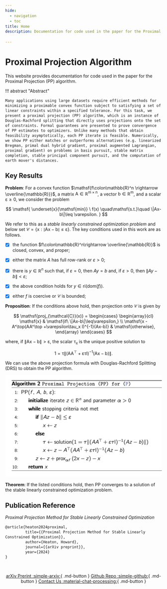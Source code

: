 ```yaml
---
hide:
  - navigation
  - toc
title: Home
description: Documentation for code used in the paper for the Proximal Projection (PP) algorithm.

---
```


# Proximal Projection Algorithm

This website provides documentation for code used in the paper for the Proximal Projection (PP) algorithm.

!!! abstract "Abstract"
  
    Many applications using large datasets require efficient methods for minimizing a proximable convex function subject to satisfying a set of linear constraints within a specified tolerance. For this task, we present a proximal projection (PP) algorithm, which is an instance of Douglas-Rachford splitting that directly uses projections onto the set of constraints. Formal guarantees are presented to prove convergence of PP estimates to optimizers. Unlike many methods that obtain feasibility asymptotically, each PP iterate is feasible. Numerically, we show PP either matches or outperforms alternatives (e.g. linearized Bregman, primal dual hybrid gradient, proximal augmented Lagrangian, proximal gradient) on problems in basis pursuit, stable matrix completion, stable principal component pursuit, and the computation of earth mover's distances.

## Key Results

__Problem__: For a convex function $\mathsf{f\colon\mathbb{R}^n \rightarrow \overline{\mathbb{R}}}$, a matrix $\mathsf{A \in \mathbb{R}^{m\times n}}$, a vector $\mathsf{b\in \mathbb{R}^m}$, and a scalar $\mathsf{\varepsilon \geq 0}$, we consider the problem

$$
\mathsf{
  \underset{x}{\mathsf{min}} \ f(x) \quad\mathsf{s.t.}\quad \|Ax-b\|\leq \varepsilon.
}
$$

We refer to this as a _stable linearly constrained optimization problem_ and below set $\mathsf{\mathcal{C} = \{ x : \|Ax-b\|\leq\varepsilon\}}$.
The key conditions used in this work are as follows.

  - [x] the function $f\colon\mathbb{R}^n\rightarrow \overline{\mathbb{R}}$ is closed, convex, and proper;
  - [x] either the matrix $A$ has full row-rank or $\varepsilon > 0$;
  - [x] there is $y \in \mathbb{R}^n$ such that, if $\varepsilon = 0$, then $Ay = b$ and, if $\varepsilon > 0$, then  $\|Ay-b\| < \varepsilon$; 
  - [x] the above condition holds for $y \in \mbox{ri}(\mbox{dom}(f))$.    
  - [x] either $f$ is coercive or $\mathcal{C}$ is bounded; 


__Proposition__: If the conditions above hold, then projection onto $\mathcal{C}$ is given by

$$
\mathsf{proj_{\mathcal{C}}(x)}
= \begin{cases}
    \begin{array}{cl}
        \mathsf{x} & \mathsf{if\ \|Ax-b\|\leq\varepsilon,} \\
        \mathsf{x - A^\top(AA^\top +\varepsilon\tau_x I)^{-1}(Ax-b)} & \mathsf{otherwise},
    \end{array}
\end{cases}
$$

where, if $\mathsf{\|Ax-b\|>\varepsilon}$, the scalar $\mathsf{\tau_x}$ is the unique positive solution to 

$$
  \mathsf{1 = \tau \| (AA^\top +\varepsilon \tau I)^{-1} (Ax-b) \|.}
$$

We can use the above projection formula with Douglas-Rachford Splitting (DRS) to obtain the PP algorithm.

![PP Algorithm](assets/pp-algorithm.png)

__Theorem__: If the listed conditions hold, then PP converges to a solution of the stable linearly constrained optimization problem.

## Publication Reference

_Proximal Projection Method for Stable Linearly Constrained Optimization_
    
    @article{heaton2024proximal,
             title={{Proximal Projection Method for Stable Linearly Constrained Optimization}},
             author={Heaton, Howard},
             journal={{arXiv preprint}},
             year={2024}
    }

<br>

<center>
  
  [arXiv Prerint :simple-arxiv:](https://arxiv.org/abs/2407.16998){ .md-button  }
  [Github Repo :simple-github:](https://github.com/TypalAcademy/proximal-projection-algorithm){ .md-button  }
  [Contact Us :material-chat-processing:](https://form.jotform.com/TypalAcademy/contact-form){ .md-button }
   
</center>

<br>
